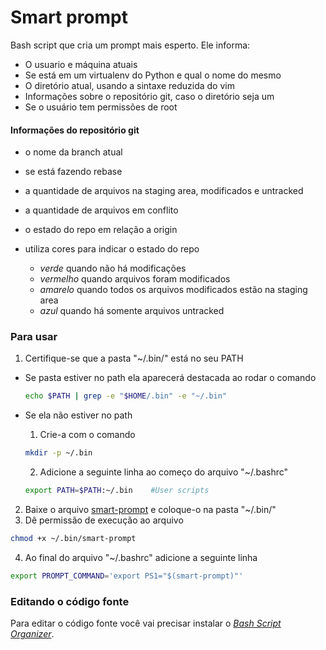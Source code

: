 Smart prompt
============

Bash script que cria um prompt mais esperto. Ele informa:

* O usuario e máquina atuais
* Se está em um virtualenv do Python e qual o nome do mesmo
* O diretório atual, usando a sintaxe reduzida do vim
* Informações sobre o repositório git, caso o diretório seja um
* Se o usuário tem permissões de root

#### Informações do repositório git
* o nome da branch atual
* se está fazendo rebase
* a quantidade de arquivos na staging area, modificados e untracked
* a quantidade de arquivos em conflito
* o estado do repo em relação a origin

* utiliza cores para indicar o estado do repo
  - *verde* quando não há modificações
  - *vermelho* quando arquivos foram modificados
  - *amarelo* quando todos os arquivos modificados estão na staging area
  - *azul* quando há somente arquivos untracked

### Para usar

1. Certifique-se que a pasta "~/.bin/" está no seu PATH 

  * Se pasta estiver no path ela aparecerá destacada ao rodar o comando
    
    ```bash
    echo $PATH | grep -e "$HOME/.bin" -e "~/.bin"
    ```
  * Se ela não estiver no path 
    1. Crie-a com o comando
        
      ```bash
      mkdir -p ~/.bin 
      ```
    2. Adicione a seguinte linha ao começo do arquivo "~/.bashrc"
        
      ```bash
      export PATH=$PATH:~/.bin    #User scripts
      ```
2. Baixe o arquivo [smart-prompt](smart-prompt) e coloque-o na pasta "~/.bin/"
3. Dê permissão de execução ao arquivo 

  ```bash
  chmod +x ~/.bin/smart-prompt
  ```
4. Ao final do arquivo "~/.bashrc" adicione a seguinte linha

  ```bash
  export PROMPT_COMMAND='export PS1="$(smart-prompt)"'
  ```

### Editando o código fonte

Para editar o código fonte você vai precisar instalar o *[Bash Script Organizer](https://github.com/fholiveira/bso)*.

